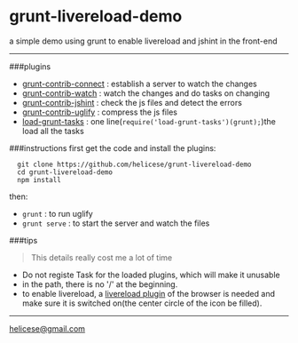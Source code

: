 # grunt-livereload-demo
a simple demo using grunt to enable livereload and jshint in the front-end

------
###plugins
* [grunt-contrib-connect](https://github.com/gruntjs/grunt-contrib-connect)
  : establish a server to watch the changes
* [grunt-contrib-watch](https://github.com/gruntjs/grunt-contrib-watch)
  : watch the changes and do tasks on changing
* [grunt-contrib-jshint](https://github.com/gruntjs/grunt-contrib-jshint)
  : check the js files and detect the errors
* [grunt-contrib-uglify](https://github.com/gruntjs/grunt-contrib-uglify)
  : compress the js files
* [load-grunt-tasks](https://github.com/sindresorhus/load-grunt-tasks)
  : one line(```require('load-grunt-tasks')(grunt);```)the load all the tasks

###instructions
first get the code and install the plugins:
```
  git clone https://github.com/helicese/grunt-livereload-demo
  cd grunt-livereload-demo
  npm install
```
then:
* ```grunt``` : to run uglify
* ```grunt serve``` : to start the server and watch the files

###tips
  > This details really cost me a lot of time
  
* Do not registe Task for the loaded plugins, which will make it unusable
* in the path, there is no '/' at the beginning.
* to enable livereload, a [livereload plugin](https://chrome.google.com/webstore/detail/livereload/jnihajbhpnppcggbcgedagnkighmdlei) of the browser is needed and make sure it is switched on(the center circle of the icon be filled).


------
helicese@gmail.com
